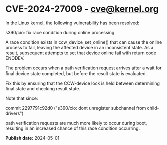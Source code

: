 # CVE-2024-27009 - cve@kernel.org

In the Linux kernel, the following vulnerability has been resolved:

s390/cio: fix race condition during online processing

A race condition exists in ccw_device_set_online() that can cause the
online process to fail, leaving the affected device in an inconsistent
state. As a result, subsequent attempts to set that device online fail
with return code ENODEV.

The problem occurs when a path verification request arrives after
a wait for final device state completed, but before the result state
is evaluated.

Fix this by ensuring that the CCW-device lock is held between
determining final state and checking result state.

Note that since:

commit 2297791c92d0 ("s390/cio: dont unregister subchannel from child-drivers")

path verification requests are much more likely to occur during boot,
resulting in an increased chance of this race condition occurring.

**Publish date:** 2024-05-01
